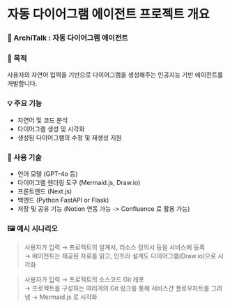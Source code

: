 # 자동 다이어그램 에이전트 프로젝트 개요
### 📌 ArchiTalk : 자동 다이어그램 에이전트 
### 🧠 목적
사용자의 자연어 입력을 기반으로 다이어그램을 생성해주는 인공지능 기반 에이전트를 개발합니다.
### 💡 주요 기능
- 자연어 및 코드 분석
- 다이어그램 생성 및 시각화
- 생성된 다이어그램의 수정 및 재생성 지원 

### 🧰 사용 기술
- 언어 모델 (GPT-4o 등)
- 다이어그램 렌더링 도구 (Mermaid.js, Draw.io)
- 프론트엔드 (Next.js)
- 백엔드 (Python FastAPI or Flask)
- 저장 및 공유 기능 (Notion 연동 가능 -> Confluence 로 활용 가능)
### 🖼️ 예시 시나리오
> 사용자가 입력 → 프로젝트의 설계서, 리소스 정의서 등을 서비스에 등록 <br>
> → 에이전트는 제공된 자료를 읽고, 인프라 설계도 다이어그램(Draw.io)으로 시각화

> 사용자가 입력 → 프로젝트의 소스코드 Git 레포 <br>
> → 프로젝트를 구성하는 여러개의 Git 링크를 통해 서비스간 플로우차트를 그려냄
> → Mermaid.js 로 시각화